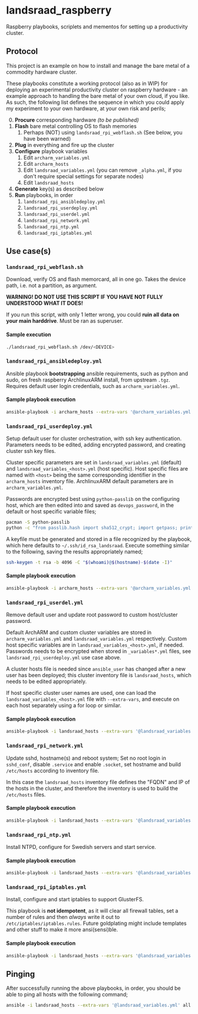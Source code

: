 # landsraad_raspberry
Raspberry playbooks, scriplets and mementos for setting up a productivity cluster.

## Protocol
This project is an example on how to install and manage the bare metal of a commodity hardware cluster.

These playbooks constitute a working protocol (also as in WIP) for deploying an experimental productivity cluster on raspberry hardware - an example approach to handling the bare metal of your own cloud, if you like. As such, the following list defines the sequence in which you could apply my experiment to your own hardware, at your own risk and perils;

0. **Procure** corresponding hardware *(to be published)*
1. **Flash** bare metal controlling OS to flash memories
   1. Perhaps (NOT) using `landsraad_rpi_webflash.sh` (See below, you have been warned)
2. **Plug** in everything and fire up the cluster
3. **Configure** playbook variables
   1. Edit `archarm_variables.yml`
   2. Edit `archarm_hosts`
   3. Edit `landsraad_variables.yml` (you can remove `_alpha.yml`, if you don't require special settings for separate nodes)
   4. Edit `landsraad_hosts`
4. **Generate** key(s) as described below
5. **Run** playbooks, in order
   1. `landsraad_rpi_ansibledeploy.yml`
   2. `landsraad_rpi_userdeploy.yml`
   3. `landsraad_rpi_userdel.yml`
   4. `landsraad_rpi_network.yml`
   5. `landsraad_rpi_ntp.yml`
   6. `landsraad_rpi_iptables.yml`

## Use case(s)

### `landsraad_rpi_webflash.sh`
Download, verify OS and flash memorcard, all in one go. Takes the device path, i.e. not a partition, as argument.

**WARNING! DO NOT USE THIS SCRIPT IF YOU HAVE NOT FULLY UNDERSTOOD WHAT IT DOES!**

If you run this script, with only 1 letter wrong, you could **ruin all data on your main harddrive**. Must be ran as superuser.

#### Sample execution

```sh
./landsraad_rpi_webflash.sh /dev/<DEVICE>
```

### `landsraad_rpi_ansibledeploy.yml`
Ansible playbook **bootstrapping** ansible requirements, such as python and sudo, on fresh raspberry ArchlinuxARM install, from upstream `.tgz`. Requires default user login credentials, such as `archarm_variables.yml`.

#### Sample playbook execution

```sh
ansible-playbook -i archarm_hosts --extra-vars '@archarm_variables.yml' landsraad_rpi_ansibledeploy.yml
```

### `landsraad_rpi_userdeploy.yml`
Setup default user for cluster orchestration, with ssh key authentication. Parameters needs to be edited, adding encrypted password, and creating cluster ssh key files.

Cluster specific parameters are set in `landsraad_variables.yml` (default) and `landsraad_variables_<host>.yml` (host specific). Host specific files are named with `<host>` being the same corresponding identifier in the `archarm_hosts` inventory file. ArchlinuxARM default parameters are in `archarm_variables.yml`.

Passwords are encrypted best using `python-passlib` on the configuring host, which are then edited into and saved as `devops_password`, in the default or host specific variable files;

```sh
pacman -S python-passlib
python -c "from passlib.hash import sha512_crypt; import getpass; print(sha512_crypt.using(rounds=5000).hash(getpass.getpass()))"
```

A keyfile must be generated and stored in a file recognized by the playbook, which here defaults to `~/.ssh/id_rsa_landsraad`. Execute something similar to the following, saving the results appropriately named;

```sh
ssh-keygen -t rsa -b 4096 -C "$(whoami)@$(hostname)-$(date -I)"
```

#### Sample playbook execution

```sh
ansible-playbook -i archarm_hosts --extra-vars '@archarm_variables.yml' landsraad_rpi_userdeploy.yml
```

### `landsraad_rpi_userdel.yml`
Remove default user and update root password to custom host/cluster password.

Default ArchARM and custom cluster variables are stored in `archarm_variables.yml` and `landsraad_variables.yml` respectively. Custom host specific variables are in `landsraad_variables_<host>.yml`, if needed. Passwords needs to be encrypted when stored in `_variables*.yml` files, see `landsraad_rpi_userdeploy.yml` use case above.

A cluster hosts file is needed since `ansible_user` has changed after a new user has been deployed; this cluster inventory file is `landsraad_hosts`, which needs to be edited appropriately.

If host specific cluster user names are used, one can load the `landsraad_variables_<host>.yml` file with `--extra-vars`, and execute on each host separately using a for loop or similar.

#### Sample playbook execution

```sh
ansible-playbook -i landsraad_hosts --extra-vars '@landsraad_variables.yml' landsraad_rpi_userdel.yml
```

### `landsraad_rpi_network.yml`
Update sshd, hostname(s) and reboot system; Set no root login in `sshd_conf`, disable `.service` and enable `.socket`, set hostname and build `/etc/hosts` according to inventory file.

In this case the `landsraad_hosts` inventory file defines the "FQDN" and IP of the hosts in the cluster, and therefore the inventory is used to build the `/etc/hosts` files.

#### Sample playbook execution

```sh
ansible-playbook -i landsraad_hosts --extra-vars '@landsraad_variables.yml' landsraad_rpi_network.yml;
```

### `landsraad_rpi_ntp.yml`
Install NTPD, configure for Swedish servers and start service.

#### Sample playbook execution

```sh
ansible-playbook -i landsraad_hosts --extra-vars '@landsraad_variables.yml' landsraad_rpi_ntp.yml;
```

### `landsraad_rpi_iptables.yml`
Install, configure and start iptables to support GlusterFS.

This playbook is **not idempotent**, as it will clear all firewall tables, set a number of rules and then *always* write it out to `/etc/iptables/iptables.rules`. Future goldplating might include templates and other stuff to make it more ansi(sensi)ble.

#### Sample playbook execution

```sh
ansible-playbook -i landsraad_hosts --extra-vars '@landsraad_variables.yml' landsraad_rpi_iptables.yml;
```

## Pinging
After successfully running the above playbooks, in order, you should be able to ping all hosts with the following command;

```sh
ansible -i landsraad_hosts --extra-vars '@landsraad_variables.yml' all -m ping;
```
